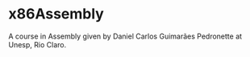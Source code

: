 # x86Assembly
A course in Assembly given by Daniel Carlos Guimarães Pedronette at Unesp, Rio Claro.
